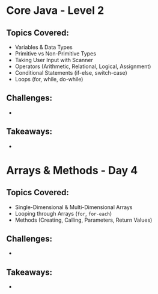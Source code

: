 # Core Java - Level 2
## Topics Covered:
- Variables & Data Types
- Primitive vs Non-Primitive Types
- Taking User Input with Scanner
- Operators (Arithmetic, Relational, Logical, Assignment)
- Conditional Statements (if-else, switch-case)
- Loops (for, while, do-while)

## Challenges:
- 
## Takeaways:
- 


# Arrays & Methods - Day 4
## Topics Covered:
- Single-Dimensional & Multi-Dimensional Arrays
- Looping through Arrays (`for`, `for-each`)
- Methods (Creating, Calling, Parameters, Return Values)

## Challenges:
- 
## Takeaways:
- 